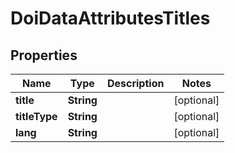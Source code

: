 

# DoiDataAttributesTitles

## Properties

Name | Type | Description | Notes
------------ | ------------- | ------------- | -------------
**title** | **String** |  |  [optional]
**titleType** | **String** |  |  [optional]
**lang** | **String** |  |  [optional]



